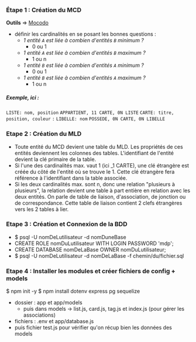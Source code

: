 ### Étape 1 : Création du MCD

**Outils** => [Mocodo](http://mocodo.wingi.net/)
- définir les cardinalités en se posant les bonnes questions :
  - _1 entité `A` est liée à combien d'entités `B` minimum ?_
    - 0 ou 1
  - _1 entité `A` est liée à combien d'entités `B` maximum ?_
    - 1 ou n
  - _1 entité `B` est liée à combien d'entités `A` minimum ?_
    - 0 ou 1
  - _1 entité `B` est liée à combien d'entités `A` maximum ?_
    - 1 ou n

##### Exemple, ici :
`LISTE: nom, position`
`APPARTIENT, 11 CARTE, 0N LISTE`
`CARTE: titre, position, couleur`
`:`
`LIBELLE: nom`
`POSSEDE, 0N CARTE, 0N LIBELLE`

### Etape 2 : Création du MLD

- Toute entité du MCD devient une table du MLD. Les propriétés de ces entités deviennent les colonnes des tables. L'identifiant de l'entité devient la clé primaire de la table.
- Si l'une des cardinalités max. vaut 1 (ici _1 CARTE), une clé étrangère est créée du côté de l'entité où se trouve le 1. Cette clé étrangère fera référence à l'identifiant dans la table associée.
- Si les deux cardinalités max. sont n, donc une relation "plusieurs à plusieurs", la relation devient une table à part entière en relation avec les deux entités. On parle de table de liaison, d'association, de jonction ou de correspondance. Cette table de liaison contient 2 clefs étrangères vers les 2 tables à lier.

### Etape 3 : Création et Connexion de la BDD

- $ psql -U nomDeLutilisateur -d nomDuneBase
- CREATE ROLE nomDuLutilisateur WITH LOGIN PASSWORD 'mdp';
- CREATE DATABASE nomDeLaBase OWNER nomDuLutilisateur;
- $ psql -U nomDeLutilisateur -d nomDeLaBase -f chemin/du/fichier.sql

### Etape 4 : Installer les modules et créer fichiers de config + models

$ npm init -y
$ npm install dotenv express pg sequelize

- dossier : app et app/models
    - puis dans models -> list.js, card.js, tag.js et index.js (pour gérer les associations)
- fichiers : .env et app/database.js
- puis fichier test.js pour vérifier qu'on récup bien les données des models
